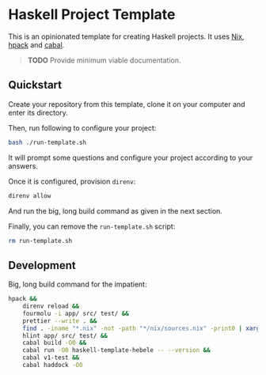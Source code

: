# Haskell Project Template

This is an opinionated template for creating Haskell projects. It uses
[Nix], [hpack] and [cabal].

> **TODO** Provide minimum viable documentation.

## Quickstart

Create your repository from this template, clone it on your computer
and enter its directory.

Then, run following to configure your project:

```sh
bash ./run-template.sh
```

It will prompt some questions and configure your project according to
your answers.

Once it is configured, provision `direnv`:

```sh
direnv allow
```

And run the big, long build command as given in the next section.

Finally, you can remove the `run-template.sh` script:

```sh
rm run-template.sh
```

## Development

Big, long build command for the impatient:

```sh
hpack &&
    direnv reload &&
    fourmolu -i app/ src/ test/ &&
    prettier --write . &&
    find . -iname "*.nix" -not -path "*/nix/sources.nix" -print0 | xargs --null nixpkgs-fmt &&
    hlint app/ src/ test/ &&
    cabal build -O0 &&
    cabal run -O0 haskell-template-hebele -- --version &&
    cabal v1-test &&
    cabal haddock -O0
```

<!-- REFERENCES -->

[Nix]: https://nixos.org
[hpack]: https://github.com/sol/hpack
[cabal]: https://www.haskell.org/cabal
